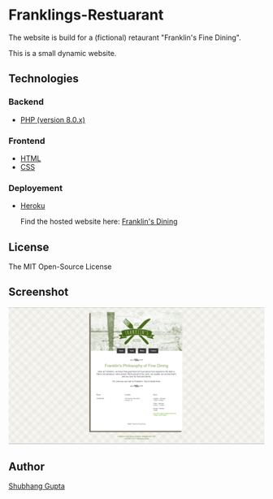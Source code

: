 # Franklings-Restuarant

The website is build for a (fictional) retaurant "Franklin's Fine Dining".

This is a small dynamic website.

## Technologies

### Backend

* [PHP (version 8.0.x)](https://www.php.net/)

### Frontend

* [HTML](https://html.spec.whatwg.org/)
* [CSS](https://www.w3.org/TR/CSS/#css)

### Deployement

* [Heroku](https://www.heroku.com)

    Find the hosted website here: [Franklin's Dining](https://franklins-fine-dining.herokuapp.com/)

## License

The MIT Open-Source License

## Screenshot

![alt text](assets/images/screenshot.png)

## Author

[Shubhang Gupta](https://jarvis-1805.github.io/)
